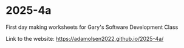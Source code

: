 # 2025-4a
First day making worksheets for Gary's Software Development Class

Link to the website: https://adamolsen2022.github.io/2025-4a/
